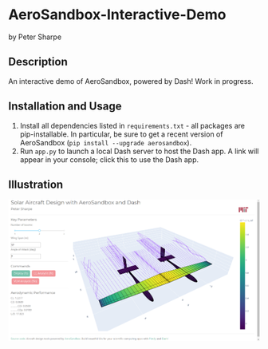 # AeroSandbox-Interactive-Demo
by Peter Sharpe

## Description
An interactive demo of AeroSandbox, powered by Dash! Work in progress.

## Installation and Usage
1. Install all dependencies listed in `requirements.txt` - all packages are pip-installable. In particular, be sure to get a recent version of AeroSandbox (`pip install --upgrade aerosandbox`).
2. Run `app.py` to launch a local Dash server to host the Dash app. A link will appear in your console; click this to use the Dash app.

## Illustration
![Screenshot of Demo](assets/screenshot.png)